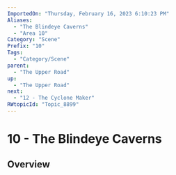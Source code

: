 ```yaml
---
ImportedOn: "Thursday, February 16, 2023 6:10:23 PM"
Aliases:
  - "The Blindeye Caverns"
  - "Area 10"
Category: "Scene"
Prefix: "10"
Tags:
  - "Category/Scene"
parent:
  - "The Upper Road"
up:
  - "The Upper Road"
next:
  - "12 - The Cyclone Maker"
RWtopicId: "Topic_8899"
---
```

# 10 - The Blindeye Caverns
## Overview
